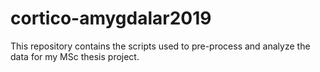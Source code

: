 # cortico-amygdalar2019
This repository contains the scripts used to pre-process and analyze the data for my MSc thesis project. 
